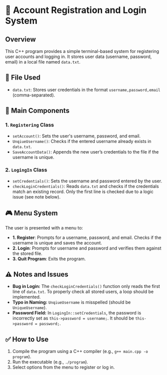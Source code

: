 <!DOCTYPE html>
<html lang="en">
<head>
    <meta charset="UTF-8">
    <title>Account Registration and Login System - README</title>

</head>
<body>

  <h1>📘 Account Registration and Login System</h1>

  <div class="section">
        <h2>Overview</h2>
        <p>This C++ program provides a simple terminal-based system for registering user accounts and logging in. It stores user data (username, password, email) in a local file named <code>data.txt</code>.</p>
    </div>

  <div class="section">
        <h2>📂 File Used</h2>
        <ul>
            <li><code>data.txt</code>: Stores user credentials in the format <code>username,password,email</code> (comma-separated).</li>
        </ul>
    </div>

  <div class="section">
        <h2>🧩 Main Components</h2>

  <h3>1. <code>Registering</code> Class</h3>
        <ul>
            <li><code>setAccount()</code>: Sets the user's username, password, and email.</li>
            <li><code>UnqiueUsername()</code>: Checks if the entered username already exists in <code>data.txt</code>.</li>
            <li><code>SaveAccountData()</code>: Appends the new user’s credentials to the file if the username is unique.</li>
        </ul>

  <h3>2. <code>LogingIn</code> Class</h3>
        <ul>
            <li><code>setCredentials()</code>: Sets the username and password entered by the user.</li>
            <li><code>checkLoginCredentials()</code>: Reads <code>data.txt</code> and checks if the credentials match an existing record. Only the first line is checked due to a logic issue (see note below).</li>
        </ul>
    </div>

  <div class="section">
        <h2>🎮 Menu System</h2>
        <p>The user is presented with a menu to:</p>
        <ul>
            <li><strong>1. Register</strong>: Prompts for a username, password, and email. Checks if the username is unique and saves the account.</li>
            <li><strong>2. Login</strong>: Prompts for username and password and verifies them against the stored file.</li>
            <li><strong>3. Quit Program</strong>: Exits the program.</li>
        </ul>
    </div>

  <div class="section">
        <h2>⚠️ Notes and Issues</h2>
        <ul>
            <li><strong>Bug in Login:</strong> The <code>checkLoginCredentials()</code> function only reads the first line of <code>data.txt</code>. To properly check all stored users, a loop should be implemented.</li>
            <li><strong>Typo in Naming:</strong> <code>UnqiueUsername</code> is misspelled (should be <code>UniqueUsername</code>).</li>
            <li><strong>Password Field:</strong> In <code>LogingIn::setCredentials</code>, the password is incorrectly set as <code>this->password = username;</code>. It should be <code>this->password = password;</code>.</li>
        </ul>
    </div>

  <div class="section">
        <h2>✅ How to Use</h2>
        <ol>
            <li>Compile the program using a C++ compiler (e.g., <code>g++ main.cpp -o program</code>).</li>
            <li>Run the executable (e.g., <code>./program</code>).</li>
            <li>Select options from the menu to register or log in.</li>
        </ol>
  </div>

</body>
</html>
